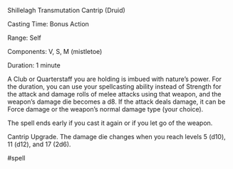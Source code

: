 Shillelagh
Transmutation Cantrip (Druid)

Casting Time: Bonus Action

Range: Self

Components: V, S, M (mistletoe)

Duration: 1 minute

A Club or Quarterstaff you are holding is imbued with nature’s power. For the duration, you can use your spellcasting ability instead of Strength for the attack and damage rolls of melee attacks using that weapon, and the weapon’s damage die becomes a d8. If the attack deals damage, it can be Force damage or the weapon’s normal damage type (your choice).

The spell ends early if you cast it again or if you let go of the weapon.

Cantrip Upgrade. The damage die changes when you reach levels 5 (d10), 11 (d12), and 17 (2d6).

#spell